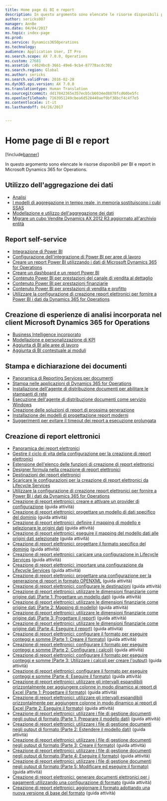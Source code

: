 ```yaml
---
title: Home page di BI e report
description: In questo argomento sono elencate le risorse disponibili per BI e report in Microsoft Dynamics 365 for Operations.
author: sericks007
manager: AnnBe
ms.date: 04/04/2017
ms.topic: index-page
ms.prod: 
ms.service: Dynamics365Operations
ms.technology: 
audience: Application User, IT Pro
ms.search.scope: AX 7.0.0, Operations
ms.custom: 27681
ms.assetid: c4624bc8-3661-49e6-9cb4-87778acdc302
ms.search.region: Global
ms.author: sericks
ms.search.validFrom: 2016-02-28
ms.dyn365.ops.version: AX 7.0.0
ms.translationtype: Human Translation
ms.sourcegitcommit: dd17842365e357ecb5cb6034ed8878fcd60be5fc
ms.openlocfilehash: 7163951249cbea6d528440aef9bf38bcf4c4f7e5
ms.contentlocale: it-it
ms.lasthandoff: 04/26/2017


---
```


# <a name="bi-amp-reporting-home-page"></a>Home page di BI e report

[!include[banner](../includes/banner.md)]


In questo argomento sono elencate le risorse disponibili per BI e report in Microsoft Dynamics 365 for Operations. 

<a name="working-with-aggregate-data"></a>Utilizzo dell'aggregazione dei dati
---------------------------

-   [Analisi](analytics.md)
-   [I modelli di aggregazione in tempo reale, in memoria sostituiscono i cubi SSAS](..\migration-upgrade\in-memory-real-time-aggregate-models.md)
-   [Modellazione e utilizzo dell'aggregazione dei dati](model-aggregate-data.md)
-   [Migrare un cubo Vendite Dynamics AX 2012 R3 aggiornato all'archivio entità](..\migration-upgrade\migrate-upgraded-cube-entity-store.md)

## <a name="self-service-reporting"></a>Report self-service
-   [Integrazione di Power BI](power-bi-integration.md)
-   [Configurazione dell'integrazione di Power BI per aree di lavoro](configure-power-bi-integration.md)
-   [Creare un report Power BI utilizzando i dati di Microsoft Dynamics 365 for Operations](create-powerbi-report-data.md)
-   [Creare un dashboard e un report Power BI](create-powerbi-report-dashboard.md)
-   [Contenuto Power BI per prestazioni del canale di vendita al dettaglio](retail-channel-performance-dashboard-power-bi-data.md)
-   [Contenuto Power BI per prestazioni finanziarie](financial-performance-power-bi-content-pack.md)
-   [Contenuto Power BI per prestazioni di vendita e profitto](sales-profitability-performance-content-pack.md)
-   [Utilizzare la configurazione di creazione report elettronici per fornire a Power BI i dati da Dynamics 365 for Operations](general-electronic-reporting-report-configuration-get-data-powerbi.md)

## <a name="building-embedded-analytical-experiences-in-the-dynamics-365-for-operations-client"></a>Creazione di esperienze di analisi incorporata nel client Microsoft Dynamics 365 for Operations
-   [Business Intelligence incorporato](analytics.md#embedded-business-intelligence)
-   [Modellazione e personalizzazione di KPI](analytics.md#kpi-modeling-and-customization)
-   [Aggiunta di BI alle aree di lavoro](add-bi-workspaces.md)
-   [Aggiunta di BI contestuale ai moduli](add-contextual-bi-forms.md)

## <a name="document-reporting-and-printing"></a>Stampa e dichiarazione dei documenti
-   [Panoramica di Reporting Services per documenti](document-reporting-services.md)
-   [Stampa nelle applicazioni di Dynamics 365 for Operations](print-documents.md)
-   [Installazione dell'agente di distribuzione documenti per abilitare le stampanti di rete](install-document-routing-agent.md)
-   [Esecuzione dell'agente di distribuzione documenti come servizio Windows](run-document-routing-agent-as-windows-service.md)
-   [Creazione delle soluzioni di report di prossima generazione](create-nextgen-reporting-solutions.md)
-   [Installazione dei modelli di progettazione report moderni](install-modern-report-design-templates.md)
-   [Suggerimenti per evitare il timeout dei report a esecuzione prolungata](prevent-long-running-reports-timing-out.md)

## <a name="electronic-reporting"></a>Creazione di report elettronici
-   [Panoramica dei report elettronici](general-electronic-reporting.md)
-   [Gestire il ciclo di vita della configurazione per la creazione di report elettronici](general-electronic-reporting-manage-configuration-lifecycle.md)
-   [Estensione dell'elenco delle funzioni di creazione di report elettronici](general-electronic-reporting-formulas-list-extension.md)
-   [Designer formula nella creazione di report elettronici](general-electronic-reporting-formula-designer.md)
-   [Destinazioni dei report elettronici](electronic-reporting-destinations.md)
-   [Scaricare le configurazioni per la creazione di report elettronici da Lifecycle Services](download-electronic-reporting-configuration-lcs.md)
-   [Utilizzare la configurazione di creazione report elettronici per fornire a Power BI i dati da Dynamics 365 for Operations](general-electronic-reporting-report-configuration-get-data-powerbi.md)
-   [Creazione di report elettronici: creare e attivare un provider di configurazione](http://ax.help.dynamics.com/en/wiki/er-select-service-provider/) (guida attività)
-   [Creazione di report elettronici: progettare un modello di dati specifico del dominio](http://ax.help.dynamics.com/en/wiki/er-design-domain-specific-data-model/) (guida attività)
-   [Creazione di report elettronici: definire il mapping di modello e selezionare le origini dati](http://ax.help.dynamics.com/en/wiki/er-define-model-mapping-and-select-data-sources/) (guida attività)
-   [Creazione di report elettronici: eseguire il mapping del modello dati alle origini dati selezionate](http://ax.help.dynamics.com/en/wiki/er-map-data-model-to-selected-data-sources/) (guida attività)
-   [Creazione di report elettronici: progettare il formato specifico del dominio](http://ax.help.dynamics.com/en/wiki/er-design-domain-specific-format/) (guida attività)
-   [Creazione di report elettronici: caricare una configurazione in Lifecycle Services](http://ax.help.dynamics.com/en/wiki/upload-a-configuration-into-lifecycle-services/) (guida attività)
-   [Creazione di report elettronici: importare una configurazione da Lifecycle Services](http://ax.help.dynamics.com/en/wiki/import-a-configuration-from-lifecycle-services/) (guida attività)
-   [Creazione di report elettronici: progettare una configurazione per la generazione di report in formato OPENXML](http://ax.help.dynamics.com/en/wiki/design-a-configuration-for-generating-reports-in-openxml-format/) (guida attività)
-   [Creazione di report elettronici: configurare le destinazioni](http://ax.help.dynamics.com/en/wiki/configure-destinations/) (guida attività)
-   [Creazione di report elettronici: utilizzare le dimensioni finanziarie come origine dati (Parte 1: Progettare un modello dati)](http://ax.help.dynamics.com/en/wiki/er-use-financial-dimensions-as-a-data-source-part-1-design-data-model/) (guida attività)
-   [Creazione di report elettronici: utilizzare le dimensioni finanziarie come origine dati (Parte 2: Mapping di modello)](http://ax.help.dynamics.com/en/wiki/er-use-financial-dimensions-as-a-data-source-part-2-model-mapping/) (guida attività)
-   [Creazione di report elettronici: utilizzare le dimensioni finanziarie come origine dati (Parte 3: Progettare il report)](http://ax.help.dynamics.com/en/wiki/er-use-financial-dimensions-as-a-data-source-part-3-design-the-report/) (guida attività)
-   [Creazione di report elettronici: utilizzare le dimensioni finanziarie come origine dati (Parte 4: Eseguire il report)](http://ax.help.dynamics.com/en/wiki/er-use-financial-dimensions-as-a-data-source-part-4-run-the-report/) (guida attività)
-   [Creazione di report elettronici: configurare il formato per eseguire conteggi e somme (Parte 1: Creare il formato)](http://ax.help.dynamics.com/en/wiki/er-configure-format-to-do-counting-and-summing-part-1-create-format/) (guida attività)
-   [Creazione di report elettronici: configurare il formato per eseguire conteggi e somme (Parte 2: Configurare i calcoli)](http://ax.help.dynamics.com/en/wiki/er-configure-format-to-do-counting-and-summing-part-2-configure-computations/) (guida attività)
-   [Creazione di report elettronici: configurare il formato per eseguire conteggi e somme (Parte 3: Utilizzare i calcoli per creare l'output)](http://ax.help.dynamics.com/en/wiki/er-configure-format-to-do-counting-and-summing-part-3-use-computations-to-make-the-output/) (guida attività)
-   [Creazione di report elettronici: configurare il formato per eseguire conteggi e somme (Parte 4: Eseguire il formato)](http://ax.help.dynamics.com/en/wiki/er-configure-format-to-do-counting-and-summing-part-4-run-format/) (guida attività)
-   [Creazione di report elettronici: utilizzare gli intervalli espandibili orizzontalmente per aggiungere colonne in modo dinamico ai report di Excel (Parte 1: Progettare il formato)](http://ax.help.dynamics.com/en/wiki/er-use-horizontally-expandable-ranges-to-dynamically-add-columns-in-excel-reports-part-1-design-format/) (guida attività)
-   [Creazione di report elettronici: utilizzare gli intervalli espandibili orizzontalmente per aggiungere colonne in modo dinamico ai report di Excel (Parte 2: Eseguire il formato)](http://ax.help.dynamics.com/en/wiki/er-use-horizontally-expandable-ranges-to-dynamically-add-columns-in-excel-reports-part-2-run-format/) (guida attività)
-   [Creazione di report elettronici: utilizzare i file di gestione documenti negli output di formato (Parte 1: Preparare il modello dati)](http://ax.help.dynamics.com/en/wiki/er-use-document-management-files-in-format-outputs-part-1-prepare-data-model/) (guida attività)
-   [Creazione di report elettronici: utilizzare i file di gestione documenti negli output di formato (Parte 2: Estendere il modello dati)](http://ax.help.dynamics.com/en/wiki/er-use-document-management-files-in-format-outputs-part-2-extend-data-model/) (guida attività)
-   [Creazione di report elettronici: utilizzare i file di gestione documenti negli output di formato (Parte 3: Creare il formato)](http://ax.help.dynamics.com/en/wiki/er-use-document-management-files-in-format-outputs-part-3-create-format/) (guida attività)
-   [Creazione di report elettronici: utilizzare i file di gestione documenti negli output di formato (Parte 4: Eseguire il formato)](http://ax.help.dynamics.com/en/wiki/er-use-document-management-files-in-format-outputs-part-4-run-format/) (guida attività)
-   [Creazione di report elettronici: utilizzare i file di gestione documenti negli output di formato (Parte 5: Modificare ed eseguire il formato)](http://ax.help.dynamics.com/en/wiki/er-use-document-management-files-in-format-outputs-part-5-modify-and-run-format/) (guida attività)
-   [Creazione di report elettronici: generare documenti elettronici per i pagamenti utilizzando una configurazione di formato](http://ax.help.dynamics.com/en/wiki/generate-electronic-documents-for-payments-using-a-format-configuration/) (guida attività)
-   [Creazione di report elettronici: aggiornare il formato adottando una nuova versione di base del formato](http://ax.help.dynamics.com/en/wiki/upgrade-your-format-by-adopting-a-new-base-version-of-that-format/) (guida attività)







